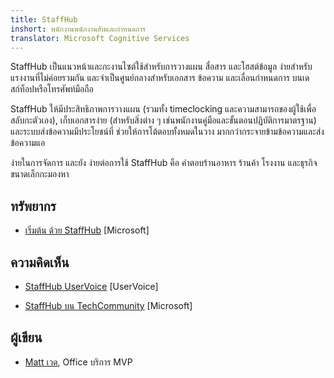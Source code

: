 ```yaml
---
title: StaffHub
inshort: พนักงานพนักงานฮับและกำหนดการ
translator: Microsoft Cognitive Services
---
```


StaffHub เป็นแนวหน้าและกะงานไซต์ใช้สำหรับการวางแผน สื่อสาร และโฮสต์ข้อมูล ง่ายสำหรับแรงงานที่ไม่ค่อยรวมกัน และจำเป็นศูนย์กลางสำหรับเอกสาร ข้อความ และเลื่อนกำหนดการ บนเดสก์ท็อปหรือโทรศัพท์มือถือ

StaffHub ให้มีประสิทธิภาพการวางแผน (รวมทั้ง timeclocking และความสามารถของผู้ใช้เพื่อสลับกะตัวเอง), เก็บเอกสารง่าย (สำหรับสิ่งต่าง ๆ เช่นพนักงานคู่มือและขั้นตอนปฏิบัติการมาตรฐาน) และระบบส่งข้อความมีประโยชน์ที่ ช่วยให้การโต้ตอบทั้งหมดในวาง มากกว่ากระจายข้ามข้อความและส่งข้อความแอ 

ง่ายในการจัดการ และยัง ง่ายต่อการใช้ StaffHub คือ คำตอบร้านอาหาร ร้านค้า โรงงาน และธุรกิจขนาดเล็กกะมองหา

ทรัพยากร
---------

- [เริ่มต้น ด้วย StaffHub](https://support.office.com/en-us/article/getting-started-with-microsoft-staffhub-92e9480f-0a37-47d2-ac96-2d11ee5f0656)
    \[Microsoft\]


ความคิดเห็น
---------

- [StaffHub UserVoice](https://staffhub.uservoice.com/forums/323718-general)
    \[UserVoice\]

- [StaffHub บน TechCommunity](https://techcommunity.microsoft.com/t5/Microsoft-StaffHub/ct-p/StaffHub)
    \[Microsoft\]

ผู้เขียน
---------

- [Matt เวด](https://www.linkedin.com/in/thatmattwade/), Office บริการ MVP

